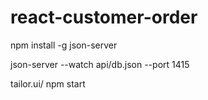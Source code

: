 # react-customer-order

npm install -g json-server

json-server --watch api/db.json --port 1415

tailor.ui/ npm start
